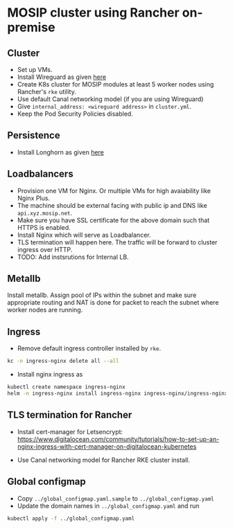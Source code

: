 # MOSIP cluster using Rancher on-premise  

## Cluster
* Set up VMs.
* Install Wireguard as given [here](wireguard/README.md)
* Create K8s cluster for MOSIP modules at least 5 worker nodes using Rancher's `rke` utility.
* Use default Canal networking model (if you are using Wireguard)
* Give `internal_address: <wireguard address>` in `cluster.yml`.
* Keep the Pod Security Policies disabled.

## Persistence
* Install Longhorn as given [here](../longhorn/README.md)

## Loadbalancers
* Provision one VM for Nginx. Or multiple VMs for high avaiability like Nginx Plus.
* The machine should be external facing with public ip and DNS like `api.xyz.mosip.net`.  
* Make sure you have SSL certificate for the above domain such that HTTPS is enabled. 
* Install Nginx which will serve as Loadbalancer.  
* TLS termination will happen here.  The traffic will be forward to cluster ingress over HTTP.
* TODO: Add instsrutions for Internal LB.
 
## Metallb
Install metallb. Assign pool of IPs within the subnet and make sure appropriate routing and NAT is done for packet to reach the subnet where worker nodes are running.

## Ingress
* Remove default ingress controller installed by `rke`.
```sh
kc -n ingress-nginx delete all --all
```
* Install nginx ingress as
```sh
kubectl create namespace ingress-nginx
helm -n ingress-nginx install ingress-nginx ingress-nginx/ingress-nginx -f values.yaml
```
## TLS termination for Rancher
* Install cert-manager for Letsencrypt:
https://www.digitalocean.com/community/tutorials/how-to-set-up-an-nginx-ingress-with-cert-manager-on-digitalocean-kubernetes

* Use Canal networking model for Rancher RKE cluster install. 

## Global configmap
* Copy `../global_configmap.yaml.sample` to `../global_configmap.yaml`  
* Update the domain names in `../global_configmap.yaml` and run
```sh
kubectl apply -f ../global_configmap.yaml
```
